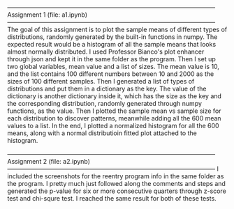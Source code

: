 ——————————————————————————————————
Assignment 1 (file: a1.ipynb)
——————————————————————————————————
The goal of this assignment is to plot the sample means of different types of distributions, randomly generated by the built-in functions in numpy. The expected result would be a histogram of all the sample means that looks almost normally distributed.
I used Professor Bianco's plot enhancer through json and kept it in the same folder as the program. Then I set up two global variables, mean value and a list of sizes. The mean value is 10, and the list contains 100 different numbers between 10 and 2000 as the sizes of 100 different samples. Then I generated a list of types of distributions and put them in a dictionary as the key. The value of the dictionary is another dictionary inside it, which has the size as the key and the corresponding distribution, randomly generated through numpy functions, as the value. Then I plotted the sample mean vs sample size for each distribution to discover patterns, meanwhile adding all the 600 mean values to a list. In the end, I plotted a normalized histogram for all the 600 means, along with a normal distributioin fitted plot attached to the histogram.

——————————————————————————————————
Assignment 2 (file: a2.ipynb)
——————————————————————————————————
I included the screenshots for the reentry program info in the same folder as the program. I pretty much just followed along the comments and steps and generated the p-value for six or more consecutive quarters through z-score test and chi-squre test. I reached the same result for both of these tests.